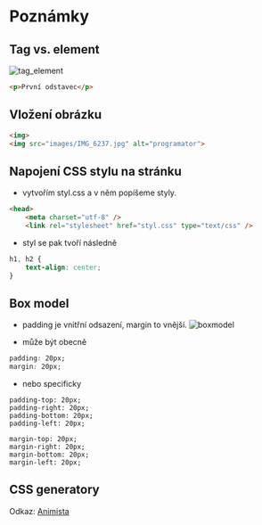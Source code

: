 # Poznámky



## Tag vs. element
![tag_element](image.png)

```html
<p>První odstavec</p>
```

## Vložení obrázku
```html
<img>
<img src="images/IMG_6237.jpg" alt="programator">
```

## Napojení CSS stylu na stránku
- vytvořím styl.css a v něm popíšeme styly.

```html
<head>
    <meta charset="utf-8" />
    <link rel="stylesheet" href="styl.css" type="text/css" />
```

- styl se pak tvoří následně

```css
h1, h2 {
    text-align: center;
}
```

## Box model
-  padding je vnitřní odsazení, margin to vnější.
![boxmodel](box.png)

- může být obecně
```css
padding: 20px;
margin: 20px;
```
- nebo specificky
```ccs
padding-top: 20px;
padding-right: 20px;
padding-bottom: 20px;
padding-left: 20px;

margin-top: 20px;
margin-right: 20px;
margin-bottom: 20px;
margin-left: 20px;
```

## CSS generatory
Odkaz: [Animista](https://animista.net)
